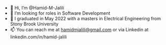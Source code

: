 - 👋 Hi, I’m @Hamid-M-Jalili
- 👀 I’m looking for roles in Software Development
- 🌱 I graduated in May 2022 with a masters in Electrical Engineering from Stony Brook University
- 📫 You can reach me at hamidmjalili@gmail.com or via Linkedin at linkedin.com/in/hamid-jalili   

<!---
Hamid-M-Jalili/Hamid-M-Jalili is a ✨ special ✨ repository because its `README.md` (this file) appears on your GitHub profile.
You can click the Preview link to take a look at your changes.
--->
